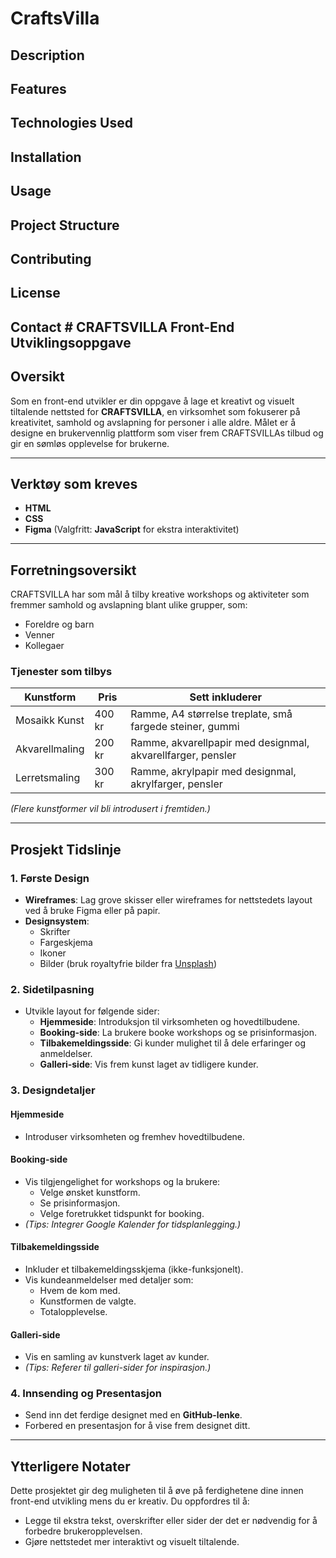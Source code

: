 # CraftsVilla

## Description

## Features

## Technologies Used

## Installation

## Usage

## Project Structure

## Contributing

## License

## Contact # CRAFTSVILLA Front-End Utviklingsoppgave

## Oversikt

Som en front-end utvikler er din oppgave å lage et kreativt og visuelt tiltalende nettsted for **CRAFTSVILLA**, en virksomhet som fokuserer på kreativitet, samhold og avslapning for personer i alle aldre. Målet er å designe en brukervennlig plattform som viser frem CRAFTSVILLAs tilbud og gir en sømløs opplevelse for brukerne.

---

## Verktøy som kreves

- **HTML**
- **CSS**
- **Figma** (Valgfritt: **JavaScript** for ekstra interaktivitet)

---

## Forretningsoversikt

CRAFTSVILLA har som mål å tilby kreative workshops og aktiviteter som fremmer samhold og avslapning blant ulike grupper, som:

- Foreldre og barn
- Venner
- Kollegaer

### Tjenester som tilbys

| **Kunstform**  | **Pris** | **Sett inkluderer**                                         |
| -------------- | -------- | ----------------------------------------------------------- |
| Mosaikk Kunst  | 400 kr   | Ramme, A4 størrelse treplate, små fargede steiner, gummi    |
| Akvarellmaling | 200 kr   | Ramme, akvarellpapir med designmal, akvarellfarger, pensler |
| Lerretsmaling  | 300 kr   | Ramme, akrylpapir med designmal, akrylfarger, pensler       |

_(Flere kunstformer vil bli introdusert i fremtiden.)_

---

## Prosjekt Tidslinje

### 1. Første Design

- **Wireframes**: Lag grove skisser eller wireframes for nettstedets layout ved å bruke Figma eller på papir.
- **Designsystem**:
  - Skrifter
  - Fargeskjema
  - Ikoner
  - Bilder (bruk royaltyfrie bilder fra [Unsplash](https://unsplash.com))

### 2. Sidetilpasning

- Utvikle layout for følgende sider:
  - **Hjemmeside**: Introduksjon til virksomheten og hovedtilbudene.
  - **Booking-side**: La brukere booke workshops og se prisinformasjon.
  - **Tilbakemeldingsside**: Gi kunder mulighet til å dele erfaringer og anmeldelser.
  - **Galleri-side**: Vis frem kunst laget av tidligere kunder.

### 3. Designdetaljer

#### Hjemmeside

- Introduser virksomheten og fremhev hovedtilbudene.

#### Booking-side

- Vis tilgjengelighet for workshops og la brukere:
  - Velge ønsket kunstform.
  - Se prisinformasjon.
  - Velge foretrukket tidspunkt for booking.
- _(Tips: Integrer Google Kalender for tidsplanlegging.)_

#### Tilbakemeldingsside

- Inkluder et tilbakemeldingsskjema (ikke-funksjonelt).
- Vis kundeanmeldelser med detaljer som:
  - Hvem de kom med.
  - Kunstformen de valgte.
  - Totalopplevelse.

#### Galleri-side

- Vis en samling av kunstverk laget av kunder.
- _(Tips: Referer til galleri-sider for inspirasjon.)_

### 4. Innsending og Presentasjon

- Send inn det ferdige designet med en **GitHub-lenke**.
- Forbered en presentasjon for å vise frem designet ditt.

---

## Ytterligere Notater

Dette prosjektet gir deg muligheten til å øve på ferdighetene dine innen front-end utvikling mens du er kreativ. Du oppfordres til å:

- Legge til ekstra tekst, overskrifter eller sider der det er nødvendig for å forbedre brukeropplevelsen.
- Gjøre nettstedet mer interaktivt og visuelt tiltalende.
